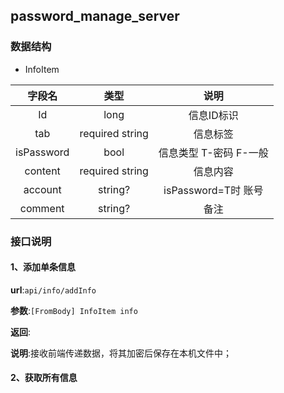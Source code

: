 ## password_manage_server

### 数据结构

- InfoItem

|   字段名   |      类型       |          说明          |
| :--------: | :-------------: | :--------------------: |
|     Id     |      long       |       信息ID标识       |
|    tab     | required string |        信息标签        |
| isPassword |      bool       | 信息类型 T-密码 F-一般 |
|  content   | required string |        信息内容        |
|  account   |     string?     |  isPassword=T时 账号   |
|  comment   |     string?     |          备注          |

### 接口说明

#### 1、添加单条信息

**url**:`api/info/addInfo`

**参数**:`[FromBody] InfoItem info`

**返回**:

**说明**:接收前端传递数据，将其加密后保存在本机文件中；

#### 2、获取所有信息

